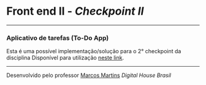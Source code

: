 # Front end II -  _Checkpoint II_
***
### Aplicativo de tarefas (To-Do App)
Esta é uma possível implementação/solução para o 2° checkpoint da disciplina
Disponível para utilização [neste link](https://dh-3bi-frontend2-checkpoint2-resolucao-parcial.netlify.app/>).
***
Desenvolvido pelo professor [Marcos Martins](https://github.com/xk08)
*Digital House Brasil*